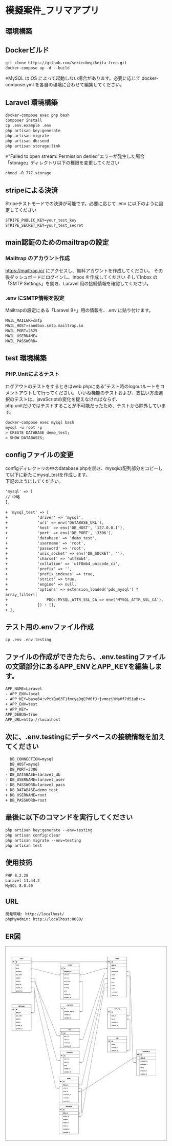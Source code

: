 
# 模擬案件_フリマアプリ

## 環境構築

## Dockerビルド

```
git clone https://github.com/sekirubeg/keita-free.git
docker-compose up -d --build
```

※MySQL は OS によって起動しない場合があります。必要に応じて docker-compose.yml を各自の環境に合わせて編集してください。

## Laravel 環境構築

```
docker-compose exec php bash
composer install
cp .env.example .env
php artisan key:generate
php artisan migrate
php artisan db:seed
php artisan storage:link
```
※"Failed to open stream: Permission denied"エラーが発生した場合
「storage」ディレクトリ以下の権限を変更してください
```
chmod -R 777 storage
```
## stripeによる決済
Stripeテストモードでの決済が可能です。必要に応じて .env に以下のように設定してください

```
STRIPE_PUBLIC_KEY=your_test_key
STRIPE_SECRET_KEY=your_test_secret
```
## main認証のためのmailtrapの設定

### Mailtrap のアカウント作成

https://mailtrap.io/ にアクセスし、無料アカウントを作成してください。
その後ダッシュボードにログインし、Inbox を作成してください
そしてInbox の「SMTP Settings」を開き、Laravel 用の接続情報を確認してください。

### .env にSMTP情報を設定
Mailtrapの設定にある「Laravel 9+」用の情報を、.env に貼り付けます。
```
MAIL_MAILER=smtp
MAIL_HOST=sandbox.smtp.mailtrap.io
MAIL_PORT=2525
MAIL_USERNAME=
MAIL_PASSWORD=
```

## test 環境構築
### PHP.Unitによるテスト
ログアウトのテストをするときはweb.phpにある”テスト時のlogoutルートをコメントアウトして行ってください。
いいね機能のテストおよび、支払い方法選択のテストは、javaScriptの変化を捉えなければならず、<br>
php.unitだけではテストすることが不可能だったため、テストから除外しています。
```
docker-compose exec mysql bash
mysql -u root -p
> CREATE DATABASE demo_test;
> SHOW DATABASES;
```
## configファイルの変更　
configディレクトリの中のdatabase.phpを開き、mysqlの配列部分をコピーして以下に新たにmysql_testを作成します。<br>
下記のようにしてください。
```
'mysql' => [
// 中略
],

+ 'mysql_test' => [
+             'driver' => 'mysql',
+             'url' => env('DATABASE_URL'),
+             'host' => env('DB_HOST', '127.0.0.1'),
+             'port' => env('DB_PORT', '3306'),
+             'database' => 'demo_test',
+             'username' => 'root',
+             'password' => 'root',
+             'unix_socket' => env('DB_SOCKET', ''),
+             'charset' => 'utf8mb4',
+             'collation' => 'utf8mb4_unicode_ci',
+             'prefix' => '',
+             'prefix_indexes' => true,
+             'strict' => true,
+             'engine' => null,
+             'options' => extension_loaded('pdo_mysql') ? array_filter([
+                 PDO::MYSQL_ATTR_SSL_CA => env('MYSQL_ATTR_SSL_CA'),
+             ]) : [],
+ ],
```
## テスト用の.envファイル作成
```
cp .env .env.testing
```
## ファイルの作成ができたたら、.env.testingファイルの文頭部分にあるAPP_ENVとAPP_KEYを編集します。
```
APP_NAME=Laravel
- APP_ENV=local
- APP_KEY=base64:vPtYQu63T1fmcyeBgEPd0fJ+jvmnzjYMaUf7d5iuB+c=
+ APP_ENV=test
+ APP_KEY=
APP_DEBUG=true
APP_URL=http://localhost
```
## 次に、.env.testingにデータベースの接続情報を加えてください
```
  DB_CONNECTION=mysql
  DB_HOST=mysql
  DB_PORT=3306
- DB_DATABASE=laravel_db
- DB_USERNAME=laravel_user
- DB_PASSWORD=laravel_pass
+ DB_DATABASE=demo_test
+ DB_USERNAME=root
+ DB_PASSWORD=root
```
## 最後に以下のコマンドを実行してください

```
php artisan key:generate --env=testing
php artisan config:clear
php artisan migrate --env=testing
php artisan test
```

## 使用技術
```
PHP 8.2.28
Laravel 11.44.2
MySQL 8.0.40
```
## URL
```
開発環境: http://localhost/
phpMyAdmin: http://localhost:8080/
```
## ER図
![ER図](src/ER.png)
